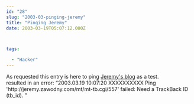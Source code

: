 ```yaml
---
id: "28"
slug: "2003-03-pinging-jeremy"
title: "Pinging Jeremy"
date: 2003-03-19T05:07:12.000Z



tags:

  - "Hacker"
---
```

<div class="sqs-html-content">
  <p>As requested this entry is here to ping <a href="http://jeremy.zawodny.com/blog/archives/000598.html">Jeremy's blog</a> as a test.<br />resulted in an error:
<q>2003.03.19 10:07:20  	XXXXXXXXXX  	Ping 'http://jeremy.zawodny.com/mt/mt-tb.cgi/557' failed: Need a TrackBack ID (tb_id).
</q></p>
</div>
